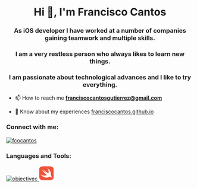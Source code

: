 <h1 align="center">Hi 👋, I'm Francisco Cantos</h1>
<h3 align="center">As iOS developer I have worked at a number of companies gaining teamwork and multiple skills.</h3>
<h3 align="center">I am a very restless person who always likes to learn new things. </h3>
<h3 align="center">I am passionate about technological advances and I like to try everything.</h3>

- 📫 How to reach me **franciscocantosgutierrez@gmail.com**

- 📄 Know about my experiences [franciscocantos.github.io](franciscocantos.github.io)

<h3 align="left">Connect with me:</h3>
<p align="left">
<a href="https://linkedin.com/in/fcocantos" target="blank"><img align="center" src="https://raw.githubusercontent.com/rahuldkjain/github-profile-readme-generator/master/src/images/icons/Social/linked-in-alt.svg" alt="fcocantos" height="30" width="40" /></a>
</p>

<h3 align="left">Languages and Tools:</h3>
<p align="left"> <a href="https://developer.apple.com/library/archive/documentation/Cocoa/Conceptual/ProgrammingWithObjectiveC/Introduction/Introduction.html" target="_blank" rel="noreferrer"> <img src="https://www.vectorlogo.zone/logos/apple_objectivec/apple_objectivec-icon.svg" alt="objectivec" width="40" height="40"/> </a> <a href="https://developer.apple.com/swift/" target="_blank" rel="noreferrer"> <img src="https://raw.githubusercontent.com/devicons/devicon/master/icons/swift/swift-original.svg" alt="swift" width="40" height="40"/> </a> </p>
